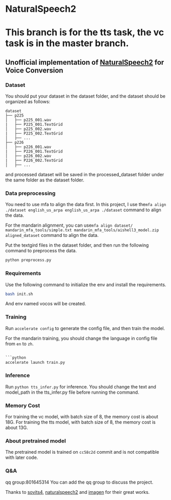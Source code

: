 
# NaturalSpeech2

# This branch is for the tts task, the vc task is in the master branch.

## Unofficial implementation of <a href="https://arxiv.org/pdf/2304.09116.pdf">NaturalSpeech2</a> for Voice Conversion
### Dataset
You should put your dataset in the dataset folder, and the dataset should be organized as follows:

```
dataset
├── p225
│   ├── p225_001.wav
|   ├── P225_001.TextGrid
│   ├── p225_002.wav
|   ├── P225_002.TextGrid
│   ├── ...
├── p226
│   ├── p226_001.wav
|   ├── P226_001.TextGrid
│   ├── p226_002.wav
|   ├── P226_002.TextGrid
│   ├── ...
```
and processed dataset will be saved in the processed_dataset folder under the same folder as the dataset folder.

### Data preprocessing

You need to use mfa to align the data first.
In this project, I use the`mfa align ./dataset english_us_arpa english_us_arpa ./dataset` command to align the data.

For the mandarin alignment, you can use`mfa align dataset/ mandarin_mfa_tools/simple.txt mandarin_mfa_tools/aishell3_model.zip aligned_dataset` command to align the data.

Put the textgird files in the dataset folder, and then run the following command to preprocess the data.

```python
python preprocess.py
```

### Requirements
Use the following command to initialize the env and install the requirements.
```bash
bash init.sh
```
And env named vocos will be created.

### Training
Run `accelerate config` to generate the config file, and then train the model.

For the mandarin training, you should change the language in config file from `en` to `zh`.

```python

```python
accelerate launch train.py
```
### Inference
Run `python tts_infer.py` for inference. You should change the text and model_path in the tts_infer.py file before running the command.

### Memory Cost
For training the vc model, with batch size of 8, the memory cost is about 18G.
For training the tts model, with batch size of 8, the memory cost is about 13G.

### About pretrained model
The pretrained model is trained on `cc58c2d` commit and is not compatible with later code.

### Q&A
qq group:801645314
You can add the qq group to discuss the project.

Thanks to <a href="https://github.com/svc-develop-team/so-vits-svc/">sovits4</a>, <a href="https://github.com/lucidrains/naturalspeech2-pytorch/">naturalspeech2</a> and <a href="https://github.com/lucidrains/imagen-pytorch">imagen</a> for their great works.
